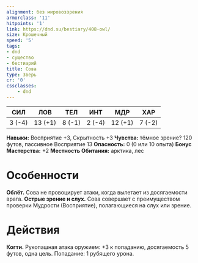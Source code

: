 ```yaml
---
alignment: без мировоззрения
armorclass: '11'
hitpoints: '1'
link: https://dnd.su/bestiary/408-owl/
size: Крошечный
speed: '5'
tags:
- dnd
- существо
- бестиарий
title: Сова
type: Зверь
cr: '0'
cssclasses:
    - dnd
---
```



| СИЛ | ЛОВ | ТЕЛ | ИНТ | МДР | ХАР |
|---|---|---|---|---|---|
| 3 (-4) | 13 (+1) | 8 (-1) | 2 (-4) | 12 (+1) | 7 (-2) |
**Навыки:** Восприятие +3, Скрытность +3
**Чувства:** тёмное зрение? 120 футов, пассивное Восприятие 13
**Опасность:** 0 (0 или 10 опыта)
**Бонус Мастерства:** +2
**Местность Обитания:** арктика, лес


# Особенности
**Облёт.** Сова не провоцирует атаки, когда вылетает из досягаемости врага.
**Острые зрение и слух.** Сова совершает с преимуществом проверки Мудрости (Восприятие), полагающиеся на слух или зрение.


# Действия
**Когти.** Рукопашная атака оружием: +3 к попаданию, досягаемость 5 футов, одна цель. Попадание: 1 рубящего урона.